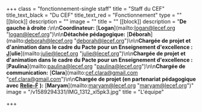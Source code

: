 +++
class = "fonctionnement-single staff"
title = "Staff du CEF"
title_text_black = "Du CEF"
title_text_red = "Fonctionnement"
type = ""
[[block]]
description = ""
image = ""
title = ""
[[block]]
description = "**De gauche à droite :**\n\n**Coordinateur:** [**Logan**](mailto:logan@lecef.org \"logan@lecef.org\")\n\n**Détachée pédagogique:** [**Déborah**](mailto:deborah@lecef.org \"deborah@lecef.org\")\n\n**Chargée de projet et d'animation dans le cadre du Pacte pour un Enseignement d'excellence :** [**J**]()[**ulie**](mailto:julie@lecef.org \"julie@lecef.org\")\n\n**Chargée de projet et d'animation dans le cadre du Pacte pour un Enseignement d'excellence :** [**Paulina**](mailto:paulina@lecef.org \"paulina@lecef.org\")\n\n**Chargée de communication:** [**Clara**](mailto:cef.clara@gmail.com \"cef.clara@gmail.com\")\n\n**Chargée de projet (en partenariat pédagogique avec** [**Relie-F**](http://relie-f.be/) **):** [**Maryam**](mailto:maryam@lecef.org \"maryam@lecef.org\")"
image = "/v1589294331/IMG_1312_xl5pk3.jpg"
title = "L'équipe"

+++
